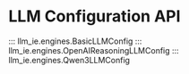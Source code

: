 # LLM Configuration API

::: llm_ie.engines.BasicLLMConfig
::: llm_ie.engines.OpenAIReasoningLLMConfig
::: llm_ie.engines.Qwen3LLMConfig